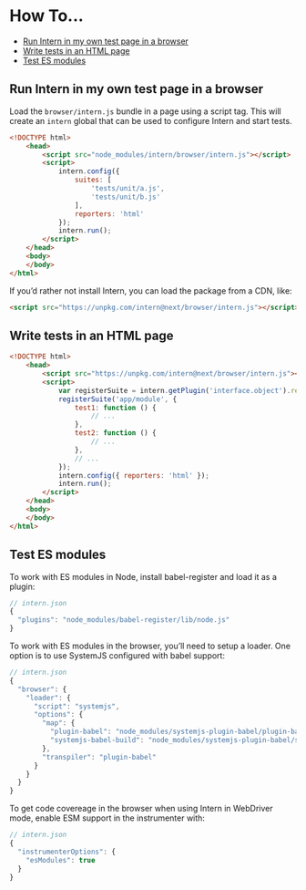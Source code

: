 # How To...

<!-- vim-markdown-toc GFM -->
* [Run Intern in my own test page in a browser](#run-intern-in-my-own-test-page-in-a-browser)
* [Write tests in an HTML page](#write-tests-in-an-html-page)
* [Test ES modules](#test-es-modules)

<!-- vim-markdown-toc -->

## Run Intern in my own test page in a browser

Load the `browser/intern.js` bundle in a page using a script tag. This will create an `intern` global that can be used
to configure Intern and start tests.

```html
<!DOCTYPE html>
    <head>
        <script src="node_modules/intern/browser/intern.js"></script>
        <script>
            intern.config({
                suites: [
                    'tests/unit/a.js',
                    'tests/unit/b.js'
                ],
                reporters: 'html'
            });
            intern.run();
        </script>
    </head>
    <body>
    </body>
</html>
```

If you’d rather not install Intern, you can load the package from a CDN, like:

```html
<script src="https://unpkg.com/intern@next/browser/intern.js"></script>
```

## Write tests in an HTML page

```html
<!DOCTYPE html>
    <head>
        <script src="https://unpkg.com/intern@next/browser/intern.js"></script>
        <script>
            var registerSuite = intern.getPlugin('interface.object').registerSuite;
            registerSuite('app/module', {
                test1: function () {
                    // ...
                },
                test2: function () {
                    // ...
                },
                // ...
            });
            intern.config({ reporters: 'html' });
            intern.run();
        </script>
    </head>
    <body>
    </body>
</html>
```

## Test ES modules

To work with ES modules in Node, install babel-register and load it as a plugin:

```js
// intern.json
{
  "plugins": "node_modules/babel-register/lib/node.js"
}
```

To work with ES modules in the browser, you’ll need to setup a loader. One option is to use SystemJS configured with babel support:

```js
// intern.json
{
  "browser": {
    "loader": {
      "script": "systemjs",
      "options": {
        "map": {
          "plugin-babel": "node_modules/systemjs-plugin-babel/plugin-babel.js",
          "systemjs-babel-build": "node_modules/systemjs-plugin-babel/systemjs-babel-browser.js"
        },
        "transpiler": "plugin-babel"
      }
    }
  }
}
```

To get code covereage in the browser when using Intern in WebDriver mode, enable ESM support in the instrumenter with:

```js
// intern.json
{
  "instrumenterOptions": {
    "esModules": true
  }
}
```
